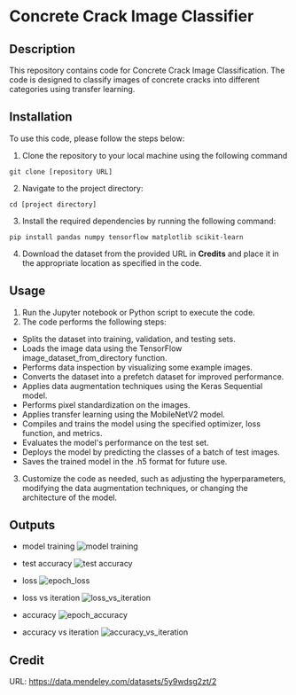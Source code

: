 # Concrete Crack Image Classifier

## Description
This repository contains code for Concrete Crack Image Classification. The code is designed to classify images of concrete cracks into different categories using transfer learning.

## Installation
To use this code, please follow the steps below:

1. Clone the repository to your local machine using the following command

```
git clone [repository URL]
```

2. Navigate to the project directory:

```
cd [project directory]
```

3. Install the required dependencies by running the following command:

```
pip install pandas numpy tensorflow matplotlib scikit-learn
```

4. Download the dataset from the provided URL in **Credits** and place it in the appropriate location as specified in the code.

## Usage
1. Run the Jupyter notebook or Python script to execute the code.
2. The code performs the following steps:
- Splits the dataset into training, validation, and testing sets.
- Loads the image data using the TensorFlow image_dataset_from_directory function.
- Performs data inspection by visualizing some example images.
- Converts the dataset into a prefetch dataset for improved performance.
- Applies data augmentation techniques using the Keras Sequential model.
- Performs pixel standardization on the images.
- Applies transfer learning using the MobileNetV2 model.
- Compiles and trains the model using the specified optimizer, loss function, and metrics.
- Evaluates the model's performance on the test set.
- Deploys the model by predicting the classes of a batch of test images.
- Saves the trained model in the .h5 format for future use.
3. Customize the code as needed, such as adjusting the hyperparameters, modifying the data augmentation techniques, or changing the architecture of the model.

## Outputs

- model training
![model training](https://github.com/FIT003/YPAI03_ConcreteCrack_Classifier/assets/97938451/0b4c34e6-61a6-4dba-9d9b-0e11467f7f07)

- test accuracy
![test accuracy](https://github.com/FIT003/YPAI03_ConcreteCrack_Classifier/assets/97938451/803fe3a0-3f63-47ec-a3d2-6944c7a77e83)

- loss
![epoch_loss](https://github.com/FIT003/YPAI03_ConcreteCrack_Classifier/assets/97938451/72b9d351-1c9c-4ad6-abe6-20871a2193ed)

- loss vs iteration
![loss_vs_iteration](https://github.com/FIT003/YPAI03_ConcreteCrack_Classifier/assets/97938451/904f6478-7631-451b-a5d9-0078b35b631f)

- accuracy
![epoch_accuracy](https://github.com/FIT003/YPAI03_ConcreteCrack_Classifier/assets/97938451/c5f001fe-a982-40f1-a931-59b9851955fc)

- accuracy vs iteration
![accuracy_vs_iteration](https://github.com/FIT003/YPAI03_ConcreteCrack_Classifier/assets/97938451/3b41568c-6c43-45de-b18d-adf64c35736e)


## Credit
URL: https://data.mendeley.com/datasets/5y9wdsg2zt/2
